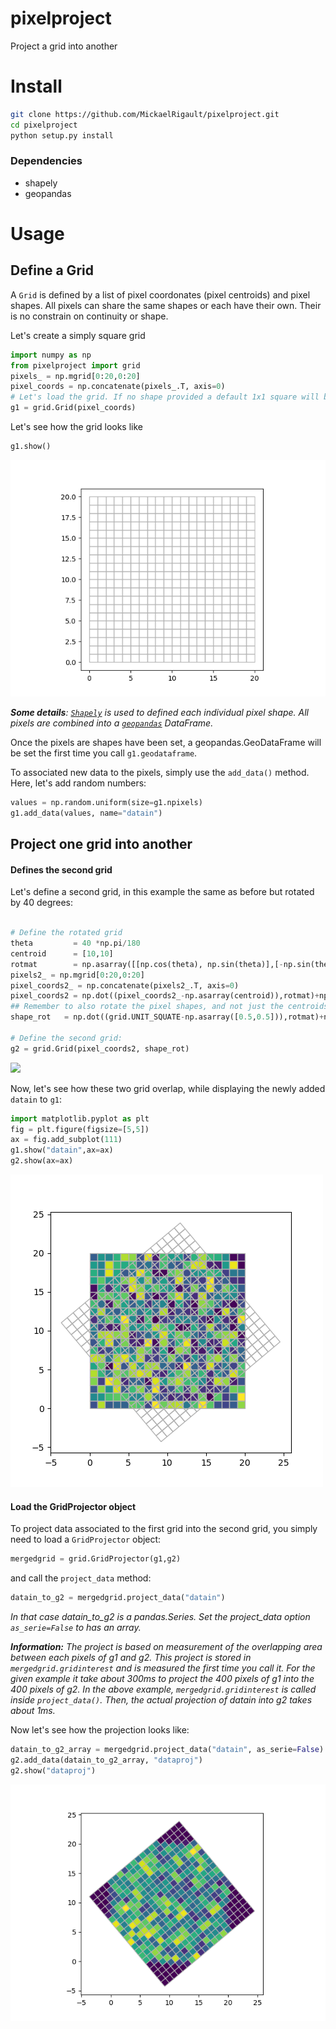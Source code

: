 # pixelproject
Project a grid into another

# Install
```bash
git clone https://github.com/MickaelRigault/pixelproject.git
cd pixelproject
python setup.py install
```

### Dependencies
- shapely
- geopandas

# Usage

## Define a Grid
A `Grid` is defined by a list of pixel coordonates (pixel centroids) and pixel shapes. All pixels can share the same shapes or each have their own. Their is no constrain on continuity or shape. 

Let's create a simply square grid
```python
import numpy as np
from pixelproject import grid
pixels_ = np.mgrid[0:20,0:20]
pixel_coords = np.concatenate(pixels_.T, axis=0)
# Let's load the grid. If no shape provided a default 1x1 square will be assigned
g1 = grid.Grid(pixel_coords)
```

Let's see how the grid looks like
```python
g1.show()
```
![](examples/g1.png)


_**Some details**: [`Shapely`](https://shapely.readthedocs.io/en/stable/project.html) is used to defined each individual pixel shape. All pixels are combined into a [`geopandas`](https://github.com/geopandas/geopandas) DataFrame._

Once the pixels are shapes have been set, a geopandas.GeoDataFrame will be set the first time you call `g1.geodataframe`.

To associated new data to the pixels, simply use the `add_data()` method. Here, let's add random numbers:
```python
values = np.random.uniform(size=g1.npixels)
g1.add_data(values, name="datain")
```

## Project one grid into another

#### Defines the second grid
Let's define a second grid, in this example the same as before but rotated by 40 degrees:

```python

# Define the rotated grid
theta         = 40 *np.pi/180
centroid      = [10,10]
rotmat        = np.asarray([[np.cos(theta), np.sin(theta)],[-np.sin(theta), np.cos(theta)]])
pixels2_ = np.mgrid[0:20,0:20]
pixel_coords2_ = np.concatenate(pixels2_.T, axis=0)
pixel_coords2 = np.dot((pixel_coords2_-np.asarray(centroid)),rotmat)+np.asarray(centroid)
## Remember to also rotate the pixel shapes, and not just the centroids
shape_rot   = np.dot((grid.UNIT_SQUATE-np.asarray([0.5,0.5])),rotmat)+np.asarray([0.5,0.5])

# Define the second grid:
g2 = grid.Grid(pixel_coords2, shape_rot)
```

![](examples/g2rot.png)

Now, let's see how these two grid overlap, while displaying the newly added `datain` to `g1`:
```python
import matplotlib.pyplot as plt
fig = plt.figure(figsize=[5,5])
ax = fig.add_subplot(111)
g1.show("datain",ax=ax)
g2.show(ax=ax)
```
![](examples/g1_g2.png)
#### Load the GridProjector object

To project data associated to the first grid into the second grid, you simply need to load a `GridProjector` object:
```python
mergedgrid = grid.GridProjector(g1,g2)
```
and call the `project_data` method:
```python
datain_to_g2 = mergedgrid.project_data("datain")
```
_In that case datain_to_g2 is a pandas.Series. Set the project_data option `as_serie=False` to has an array._

_**Information:** The project is based on measurement of the overlapping area between each pixels of g1 and g2. This project is stored in `mergedgrid.gridinterest` and is measured the first time you call it. For the given example it take about 300ms to project the 400 pixels of g1 into the 400 pixels of g2. In the above example, `mergedgrid.gridinterest` is called inside `project_data()`. Then, the actual projection of datain into g2 takes about 1ms._

Now let's see how the projection looks like:
```python
datain_to_g2_array = mergedgrid.project_data("datain", as_serie=False)
g2.add_data(datain_to_g2_array, "dataproj")
g2.show("dataproj")
```
![](examples/g2proj.png)
